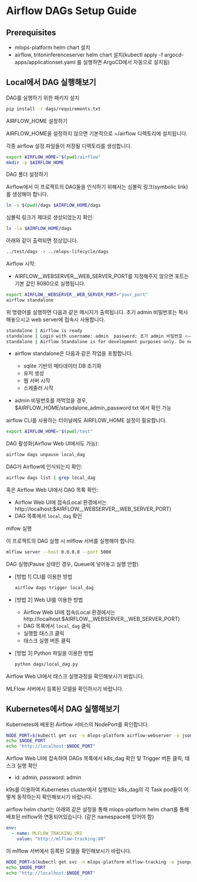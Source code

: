 # Airflow DAGs Setup Guide

## Prerequisites
- mlops-platform helm chart 설치
- airflow, tritoninferenceserver helm chart 설치(kubectl apply -f argocd-apps/applicationset.yaml 를 실행하면 ArgoCD에서 자동으로 설치됨)

## Local에서 DAG 실행해보기

DAG를 실행하기 위한 패키지 설치

```bash
pip install -r dags/requirements.txt
```

AIRFLOW_HOME 설정하기

AIRFLOW_HOME을 설정하지 않으면 기본적으로 ~/airflow 디렉토리에 설치됩니다.

각종 airflow 설정 파일들이 저장될 디렉토리를 생성합니다.
```bash
export AIRFLOW_HOME="$(pwd)/airflow"
mkdir -p $AIRFLOW_HOME
```

DAG 폴더 설정하기

Airflow에서 이 프로젝트의 DAG들을 인식하기 위해서는 심볼릭 링크(symbolic link)를 생성해야 합니다.
```bash
ln -s $(pwd)/dags $AIRFLOW_HOME/dags
```

심볼릭 링크가 제대로 생성되었는지 확인:
```bash
ls -la $AIRFLOW_HOME/dags
```

아래와 같이 출력되면 정상입니다.
```bash
../test/dags -> ../mlops-lifecycle/dags
```

Airflow 시작:
* AIRFLOW__WEBSERVER__WEB_SERVER_PORT를 지정해주지 않으면 포트는 기본 값인 8080으로 실행됩니다.
```bash
export AIRFLOW__WEBSERVER__WEB_SERVER_PORT="your_port"
airflow standalone
```
위 명령어를 실행하면 다음과 같은 메시지가 출력됩니다.
초기 admin 비밀번호는 복사해놓으시고 web server에 접속시 사용합니다.
```bash
standalone | Airflow is ready
standalone | Login with username: admin  password: 초기 admin 비밀번호 <—— 복사해놓기!!
standalone | Airflow Standalone is for development purposes only. Do not use this in production!
```

- airflow standalone은 다음과 같은 작업을 포함합니다.
   - sqlite 기반의 메타데이터 DB 초기화
   - 유저 생성
   - 웹 서버 시작
   - 스케줄러 시작

- admin 비밀번호를 까먹었을 경우, $AIRFLOW_HOME/standalone_admin_password.txt 에서 확인 가능

airflow CLI를 사용하는 터미널에도 AIRFLOW_HOME 설정이 필요합니다.
```bash
export AIRFLOW_HOME="$(pwd)/test"
```

DAG 활성화(Airflow Web UI에서도 가능):
```bash
airflow dags unpause local_dag
```

DAG가 Airflow에 인식되는지 확인:
```bash
airflow dags list | grep local_dag
```

혹은 Airflow Web UI에서 DAG 목록 확인:
   - Airflow Web UI에 접속(Local 환경에서는 http://localhost:$AIRFLOW__WEBSERVER__WEB_SERVER_PORT)
   - DAG 목록에서 `local_dag` 확인

mlfow 실행

이 프로젝트의 DAG 실행 시 mlflow 서버를 실행해야 합니다.

```bash
mlflow server --host 0.0.0.0 --port 5000
```

DAG 실행(Pause 상태인 경우, Queue에 넣어놓고 실행 안함)

- [방법 1] CLI를 이용한 방법
   ```bash
   airflow dags trigger local_dag
   ```

- [방법 2] Web UI를 이용한 방법
   - Airflow Web UI에 접속(Local 환경에서는 http://localhost:$AIRFLOW__WEBSERVER__WEB_SERVER_PORT)
   - DAG 목록에서 `local_dag` 클릭
   - 실행할 태스크 클릭
   - 태스크 실행 버튼 클릭

- [방법 3] Python 파일을 이용한 방법
   ```bash
   python dags/local_dag.py
   ```

Airflow Web UI에서 태스크 실행과정을 확인해보시기 바랍니다.

MLFlow 서버에서 등록된 모델을 확인하시기 바랍니다.

## Kubernetes에서 DAG 실행해보기

Kubernetes에 배포된 Airflow 서비스의 NodePort를 확인합니다.

```bash
NODE_PORT=$(kubectl get svc -n mlops-platform airflow-webserver -o jsonpath='{.spec.ports[0].nodePort}')
echo $NODE_PORT
echo "http://localhost:$NODE_PORT"
```

Airflow Web UI에 접속하여 DAGs 목록에서 k8s_dag 확인 및 Trigger 버튼 클릭, 태스크 실행 확인
- id: admin, password: admin

k9s를 이용하여 Kubernetes cluster에서 실행되는 k8s_dag의 각 Task pod들이 어떻게 동작하는지 확인해보시기 바랍니다.

airflow helm chart는 아래와 같은 설정을 통해 mlops-platform helm chart를 통해 배포된 mlflow와 연동되어있습니다. (같은 namespace에 있어야 함)

```yaml
env:
  - name: MLFLOW_TRACKING_URI
    value: "http://mlflow-tracking:80"
```

이 mlflow 서버에서 등록된 모델을 확인해보시기 바랍니다.

```bash
NODE_PORT=$(kubectl get svc -n mlops-platform mlflow-tracking -o jsonpath='{.spec.ports[0].nodePort}')
echo $NODE_PORT
echo "http://localhost:$NODE_PORT"
```
